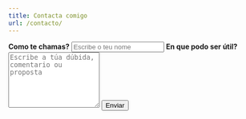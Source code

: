 ```yaml
---
title: Contacta comigo
url: /contacto/
---
```




<form name="contact" method="POST" netlify>
    <label for="name"><strong>Como te chamas?</strong></label>
    <input type="text" name="name" id="name" autocomplete="name" placeholder="Escribe o teu nome" required>
    <label for="message"><strong>En que podo ser útil?</strong></label>
    <textarea name="message" id="message" placeholder="Escribe a túa dúbida, comentario ou proposta" rows="7" required></textarea>
    <button type="submit" name="submit">Enviar</button>
</form>
